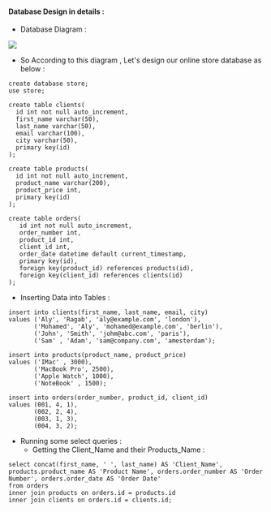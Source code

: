 #### Database Design in details :
- Database Diagram :
<img src="https://github.com/AlyRagab/databases-for-devops/blob/master/mysql/images/online-store.png" />

- So According to this diagram , Let's design our online store database as below :
```
create database store;
use store;

create table clients(
  id int not null auto_increment,
  first_name varchar(50),
  last_name varchar(50),
  email varchar(100),
  city varchar(50),
  primary key(id)
);

create table products(
  id int not null auto_increment,
  product_name varchar(200),
  product_price int,
  primary key(id)
);

create table orders(
   id int not null auto_increment,
   order_number int,
   product_id int,
   client_id int,
   order_date datetime default current_timestamp,
   primary key(id),
   foreign key(product_id) references products(id),
   foreign key(client_id) references clients(id)
);

```
- Inserting Data into Tables :
```
insert into clients(first_name, last_name, email, city) 
values ('Aly', 'Ragab', 'aly@example.com', 'london'),
       ('Mohamed', 'Aly', 'mohamed@example.com', 'berlin'),
       ('John', 'Smith', 'johm@abc.com', 'paris'),
       ('Sam' , 'Adam', 'sam@company.com', 'amesterdam');

insert into products(product_name, product_price)
values ('IMac' , 3000),
       ('MacBook Pro', 2500),
       ('Apple Watch', 1000),
       ('NoteBook' , 1500);
       
insert into orders(order_number, product_id, client_id)
values (001, 4, 1),
       (002, 2, 4),
       (003, 1, 3),
       (004, 3, 2);
```

- Running some select queries :
  - Getting the Client_Name and their Products_Name :
  
```
select concat(first_name, ' ', last_name) AS 'Client_Name', products.product_name AS 'Product Name', orders.order_number AS 'Order Number', orders.order_date AS 'Order Date'
from orders
inner join products on orders.id = products.id
inner join clients on orders.id = clients.id;
```


